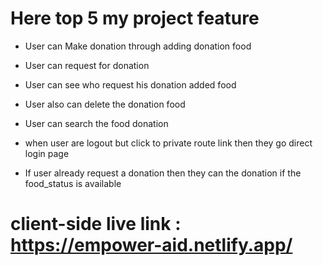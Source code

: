 
# Here top 5 my project feature

* User can Make donation through adding donation food

* User can request for donation

* User can see who request his donation added food

* User also can delete the donation food

* User can search the food donation 

* when user are logout but click to private route link then they go direct login page

* If user already request a donation then they can the donation if the food_status is available

# client-side live link : https://empower-aid.netlify.app/

